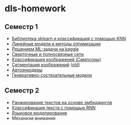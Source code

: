 # dls-homework

## Семестр 1
* [Библиотека sklearn и классификация с помощью KNN]([homework]game_of_thrones_prediction.ipynb)
* [Линейные модели и методы оптимизации]([homework]linear_models_fall_2021.ipynb)
* [Решением ML-задачи на kaggle](dls_home3.ipynb)
* [Сверточные и полносвязные сети]([homework]dense_and_convolutional_nn.ipynb)
* [Классификация изображений (Симпсоны)](simpsone_home.ipynb)
* [Сегментация изображений](updated_hw_16_1_semantic_segmentation.ipynb) ([old]([hw]segmentation.ipynb))
* [Автоэнкодеры]([hw]autoencoders_semester1.ipynb)
* [Генеративно-состязательные модели]([hw]GAN.ipynb)

## Семестр 2
* [Ранжирование текстов на основе эмбеддингов]([homework]simple_embeddings.ipynb)
* [Классификация текста с помощью RNN](hw_text_classification.ipynb)
* [Языковое моделирование](hw_language_modelling.ipynb)
* Механизм внимания
